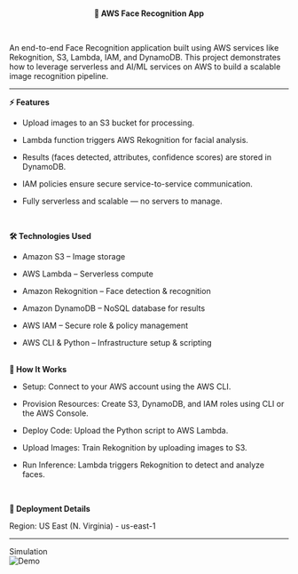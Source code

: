 <br>
<p align="center">
  <b> 🚀 AWS Face Recognition App </b>
</p>
<br>




An end-to-end Face Recognition application built using AWS services like Rekognition, S3, Lambda, IAM, and DynamoDB.
This project demonstrates how to leverage serverless and AI/ML services on AWS to build a scalable image recognition pipeline.
<br><hr>

<b> ⚡ Features </b>

- Upload images to an S3 bucket for processing.

- Lambda function triggers AWS Rekognition for facial analysis.

- Results (faces detected, attributes, confidence scores) are stored in DynamoDB.

- IAM policies ensure secure service-to-service communication.

- Fully serverless and scalable — no servers to manage.

  <br>

<b>🛠️ Technologies Used</b>

- Amazon S3 – Image storage

- AWS Lambda – Serverless compute

- Amazon Rekognition – Face detection & recognition

- Amazon DynamoDB – NoSQL database for results

- AWS IAM – Secure role & policy management

- AWS CLI & Python – Infrastructure setup & scripting
<br>
<b> 🚀 How It Works </b>

- Setup: Connect to your AWS account using the AWS CLI.

- Provision Resources: Create S3, DynamoDB, and IAM roles using CLI or the AWS Console.

- Deploy Code: Upload the Python script to AWS Lambda.

- Upload Images: Train Rekognition by uploading images to S3.

- Run Inference: Lambda triggers Rekognition to detect and analyze faces.
<br>

<b>📍 Deployment Details</b>

Region: US East (N. Virginia) - us-east-1

---

Simulation <br>
![Demo](gif.gif)
